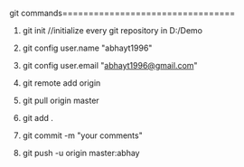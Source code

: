 git commands=================================
1) git init
//initialize every git repository in D:/Demo

2) git config user.name "abhayt1996"

3) git config user.email "abhayt1996@gmail.com"

4) git remote add origin

5) git pull origin master

6) git add .

7) git commit -m "your comments"

8) git push -u origin master:abhay
